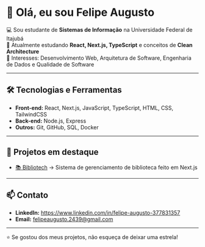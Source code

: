 # 👋 Olá, eu sou Felipe Augusto

💻 Sou estudante de **Sistemas de Informação** na Universidade Federal de Itajubá  
🌱 Atualmente estudando **React, Next.js, TypeScript** e conceitos de **Clean Architecture**  
🚀 Interesses: Desenvolvimento Web, Arquitetura de Software, Engenharia de Dados e Qualidade de Software  

---

## 🛠️ Tecnologias e Ferramentas
- **Front-end:** React, Next.js, JavaScript, TypeScript, HTML, CSS, TailwindCSS  
- **Back-end:** Node.js, Express  
- **Outros:** Git, GitHub, SQL, Docker  

---

## 📌 Projetos em destaque
- [📚 Bibliotech](https://github.com/felipeaugusto1446/Bibliotech) → Sistema de gerenciamento de biblioteca feito em Next.js  

---

## 📫 Contato
- **LinkedIn:** https://www.linkedin.com/in/felipe-augusto-377831357  
- **Email:** felipeaugusto.2439@gmail.com  

---

⭐ Se gostou dos meus projetos, não esqueça de deixar uma estrela!
